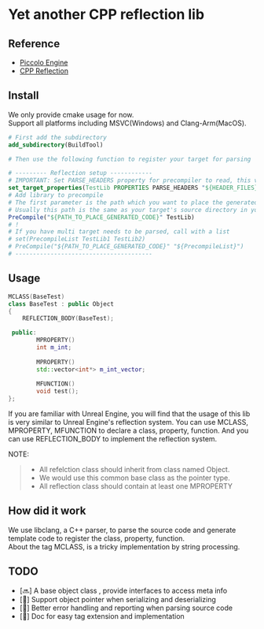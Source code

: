 # Yet another CPP reflection lib
## Reference
- [Piccolo Engine](https://github.com/BoomingTech/Piccolo/tree/main/engine/source/meta_parser)
- [CPP Reflection](https://github.com/AustinBrunkHorst/CPP-Reflection)

## Install

We only provide cmake usage for now.   
Support all platforms including MSVC(Windows) and Clang-Arm(MacOS).

```cmake
# First add the subdirectory 
add_subdirectory(BuildTool)

# Then use the following function to register your target for parsing

# --------- Reflection setup ------------
# IMPORTANT: Set PARSE_HEADERS property for precompiler to read, this var should point to all your headers
set_target_properties(TestLib PROPERTIES PARSE_HEADERS "${HEADER_FILES}")
# Add library to precompile
# The first parameter is the path which you want to place the generated code
# Usually this path is the same as your target's source directory in your source tree 
PreCompile("${PATH_TO_PLACE_GENERATED_CODE}" TestLib)
# !
# If you have multi target needs to be parsed, call with a list
# set(PrecompileList TestLib1 TestLib2)
# PreCompile("${PATH_TO_PLACE_GENERATED_CODE}" "${PrecompileList}")
# ---------------------------------------

```

## Usage
```CPP
MCLASS(BaseTest)
class BaseTest : public Object
{
    REFLECTION_BODY(BaseTest);

 public:
        MPROPERTY()
        int m_int;
        
        MPROPERTY()
        std::vector<int*> m_int_vector;
        
        MFUNCTION()
        void test();
};
```
If you are familiar with Unreal Engine, you will find that the usage of this lib is very similar to Unreal Engine's reflection system. You can use MCLASS, MPROPERTY, MFUNCTION to declare a class, property, function. And you can use REFLECTION_BODY to implement the reflection system.

NOTE:
> * All refelction class should inherit from class named Object. 
> * We would use this common base class as the pointer type. 
> * All reflection class should contain at least one MPROPERTY 

## How did it work

We use libclang, a C++ parser, to parse the source code and generate template code to register the class, property, function.  
About the tag MCLASS, is a tricky implementation by string processing.

## TODO
- [🔜] A base object class , provide interfaces to access meta info
- [🚧] Support object pointer when serializing and deserializing
- [🚧] Better error handling and reporting when parsing source code
- [🚧] Doc for easy tag extension and implementation